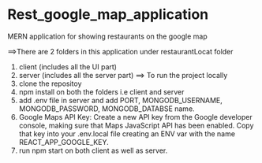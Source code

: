 # Rest_google_map_application
MERN application for showing restaurants on the google map

==>There are 2 folders in this application under restaurantLocat folder
  1. client (includes all the UI part)
  2. server (includes all the server part)
==> To run the project locally 
1. clone the repositoy
2. npm install on both the folders i.e client and server
3. add .env file in server and add PORT, MONGODB_USERNAME, MONGODB_PASSWORD, MONGODB_DATABSE name.
4. Google Maps API Key: Create a new API key from the Google developer console, making sure that Maps JavaScript API has been enabled. Copy that key into your .env.local file creating an ENV var with the name REACT_APP_GOOGLE_KEY.
5. run npm start on both client as well as server.
